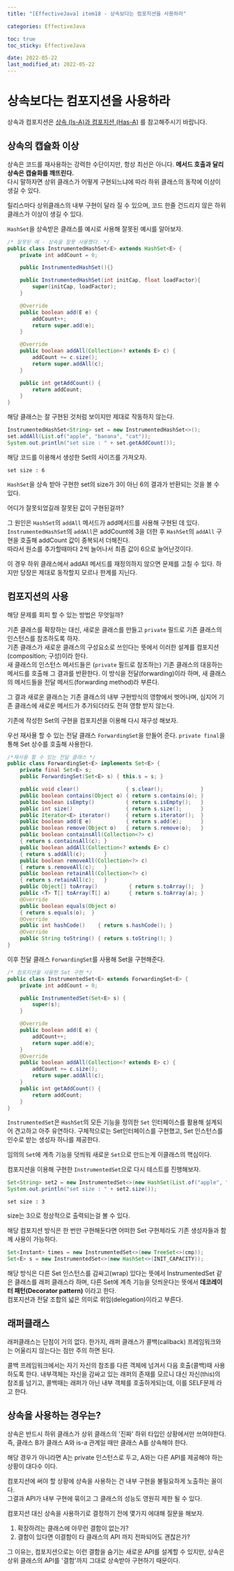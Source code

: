 ```yaml
---
title: "[EffectiveJava] item18 - 상속보다는 컴포지션을 사용하라"

categories: EffectiveJava

toc: true
toc_sticky: EffectiveJava

date: 2022-05-22
last_modified_at: 2022-05-22
---
```


# 상속보다는 컴포지션을 사용하라

상속과 컴포지션은 [상속 (Is-A)과 컴포지션 (Has-A)]() 를 참고해주시기 바랍니다. 

## 상속의 캡슐화 이상

상속은 코드를 재사용하는 강력한 수단이지만, 항상 최선은 아니다. **메서드 호출과 달리 상속은 캡슐화를 깨뜨린다.**  
다시 말하자면 상위 클래스가 어떻게 구현되느냐에 따라 하위 클래스의 동작에 이상이 생길 수 있다.

릴리스마다 상위클래스의 내부 구현이 달라 질 수 있으며, 코드 한줄 건드리지 않은 하위 클래스가 이상이 생길 수 있다.

`HashSet`을 상속받은 클래스를 예시로 사용해 잘못된 예시를 알아보자.

```java
/* 잘못된 예 - 상속을 잘못 사용했다. */
public class InstrumentedHashSet<E> extends HashSet<E> {
    private int addCount = 0;

    public InstrumentedHashSet(){}

    public InstrumentedHashSet(int initCap, float loadFactor){
        super(initCap, loadFactor);
    }

    @Override
    public boolean add(E e) {
        addCount++;
        return super.add(e);
    }

    @Override
    public boolean addAll(Collection<? extends E> c) {
        addCount += c.size();
        return super.addAll(c);
    }

    public int getAddCount() {
        return addCount;
    }
}
```

해당 클래스는 잘 구현된 것처럼 보이지만 제대로 작동하지 않는다.

```java
InstrumentedHashSet<String> set = new InstrumentedHashSet<>();
set.addAll(List.of("apple", "banana", "cat"));
System.out.println("set size : " + set.getAddCount());
```

해당 코드를 이용해서 생성한 Set의 사이즈를 가져오자.

```shell
set size : 6
```

`HashSet`을 상속 받아 구현한 set의 size가 3이 아닌 6의 결과가 반환되는 것을 볼 수 있다.

어디가 잘못되었길래 잘못된 값이 구현된걸까?

그 원인은 `HashSet`의 `addAll` 메서드가 add메서드를 사용해 구현된 데 있다.  
`InstrumentedHashSet`의 `addAll`은 addCount에 3을 더한 후 `HashSet`의 `addAll` 구현을 호출해 addCount 값이 중복되서 더해진다.  
따라서 원소를 추가할때마다 2씩 늘어나서 최종 값이 6으로 늘어난것이다.

이 경우 하위 클래스에서 addAll 메서드를 재정의하지 않으면 문제를 고칠 수 있다. 하지만 당장은 제대로 동작할지 모르나 한계를 지닌다.

## 컴포지션의 사용

해당 문제를 회피 할 수 있는 방법은 무엇일까? 

기존 클래스를 확장하는 대신, 새로운 클래스를 만들고 `private` 필드로 기존 클래스의 인스턴스를 참조하도록 하자.  
기존 클래스가 새로운 클래스의 구성요소로 쓰인다는 뜻에서 이러한 설계를 컴포지션(composition; 구성)이라 한다.   
새 클래스의 인스턴스 메서드들은 (`private` 필드로 참조하는) 기존 클래스의 대응하는 메서드를 호출해 그 결과를 반환한다. 이 방식을 전달(forwarding)이라 하며, 새 클래스의 메서드들을 전달 메서드(forwarding method)라 부른다.

그 결과 새로운 클래스는 기존 클래스의 내부 구현방식의 영향에서 벗어나며, 심지어 기존 클래스에 새로운 메서드가 추가되더라도 전혀 영향 받지 않는다.

기존에 작성한 Set의 구현을 컴포지션을 이용해 다시 재구성 해보자.

우선 재사욜 할 수 있는 전달 클래스 `ForwardingSet`을 만들어 준다.
`private final`을 통해 Set 상수를 호출해 사용한다.

```java
/*재사용 할 수 있는 전달 클래스 */
public class ForwardingSet<E> implements Set<E> {
    private final Set<E> s;
    public ForwardingSet(Set<E> s) { this.s = s; }

    public void clear()               { s.clear();            }
    public boolean contains(Object o) { return s.contains(o); }
    public boolean isEmpty()          { return s.isEmpty();   }
    public int size()                 { return s.size();      }
    public Iterator<E> iterator()     { return s.iterator();  }
    public boolean add(E e)           { return s.add(e);      }
    public boolean remove(Object o)   { return s.remove(o);   }
    public boolean containsAll(Collection<?> c)
    { return s.containsAll(c); }
    public boolean addAll(Collection<? extends E> c)
    { return s.addAll(c);      }
    public boolean removeAll(Collection<?> c)
    { return s.removeAll(c);   }
    public boolean retainAll(Collection<?> c)
    { return s.retainAll(c);   }
    public Object[] toArray()          { return s.toArray();  }
    public <T> T[] toArray(T[] a)      { return s.toArray(a); }
    @Override 
    public boolean equals(Object o)
    { return s.equals(o);  }
    @Override 
    public int hashCode()    { return s.hashCode(); }
    @Override 
    public String toString() { return s.toString(); }
}
```

이후 전달 클래스 `ForwardingSet`를 사용해 Set을 구현해준다.

```java
/* 컴포지션을 사용한 Set 구현 */
public class InstrumentedSet<E> extends ForwardingSet<E> {
    private int addCount = 0;

    public InstrumentedSet(Set<E> s) {
        super(s);
    }

    @Override 
    public boolean add(E e) {
        addCount++;
        return super.add(e);
    }
    @Override 
    public boolean addAll(Collection<? extends E> c) {
        addCount += c.size();
        return super.addAll(c);
    }
    public int getAddCount() {
        return addCount;
    }
}
```

`InstrumentedSet`은 `HashSet`의 모든 기능을 정의한 `Set` 인터페이스를 활용해 설계되어 견고하고 아주 유연하다. 구체적으로는 Set인터페이스를 구현했고, Set 인스턴스를  인수로 받는 생성자 하나를 제공한다.

임의의 `Set`에 계측 기능을 덧씌워 새로운 `Set`으로 만드는게 이클래스의 핵심이다.

컴포지션을 이용해 구현한 `InstrumentedSet`으로 다시 테스트를 진행해보자.

```java
Set<String> set2 = new InstrumentedSet<>(new HashSet(List.of("apple", "banana", "cat")));
System.out.println("set size : " + set2.size());
```

```shell
set size : 3
```

size는 3으로 정상적으로 출력되는걸 볼 수 있다.

해당 컴포지션 방식은 한 번만 구현해둔다면 어떠한 Set 구현체라도 기존 생성자들과 함께 사용이 가능하다.

```java
Set<Instant> times = new InstrumentedSet<>(new TreeSet<>(cmp));
Set<E> s = new InstrumentedSet<>(new HashSet<>(INIT_CAPACITY));
```

해당 방식은 다른 Set 인스턴스를 감싸고(wrap) 있다는 뜻에서 InstrumentedSet 같은 클래스를 래퍼 클래스라 하며, 다른 Set에 계측 기능을 덧씌운다는 뜻에서 **데코레이터 패턴(Decorator pattern)** 이라고 한다.  
컴포지션과 전달 조합의 넓은 의미로 위임(delegation)이라고 부른다.

## 래퍼클래스

래퍼클래스는 단점이 거의 없다. 한가지, 래퍼 클래스가 콜백(callback) 프레임워크와는 어울리지 않는다는 점만 주의 하면 된다.

콜백 프레임워크에서는 자기 자신의 참조를 다른 객체에 넘겨서 다음 호출(콜백)때 사용하도록 한다. 내부객체는 자신을 감싸고 있는 래퍼의 존재를 모르니 대신 자신(this)의 참조를 넘기고, 콜백때는 래퍼가 아닌 내부 객체를 호출하게되는데, 이를 SELF문제 라고 한다.

## 상속을 사용하는 경우는?

상속은 반드시 하위 클래스가 상위 클래스의 '진짜' 하위 타입인 상황에서만 쓰여야한다. 즉, 클래스 B가 클래스 A와 is-a 관계일 때만 클래스 A를 상속해야 한다.

해당 경우가 아니라면 A는 private 인스턴스로 두고, A와는 다른 API를 제공해야 하는 상황이 대다수 이다.

컴포지션에 써야 할 상황에 상속을 사용하는 건 내부 구현을 불필요하게 노출하는 꼴이다.  
그결과 API가 내부 구현에 묶이고 그 클래스의 성능도 영원히 제한 될 수 있다.

컴포지션 대신 상속을 사용하기로 결정하기 전에 몇가지 에대해 질문을 해보자.

1. 확장하려는 클래스에 아무런 결함이 없는가?
2. 결함이 있다면 이결함이 타 클래스의 API 까지 전파되어도 괜찮은가?

그 이유는, 컴포지션으로는 이런 결함을 숨기는 새로운 API를 설계할 수 있지만, 상속은 상위 클래스의 API를 '결함'까지 그대로 상속받아 구현하기 때문이다.






